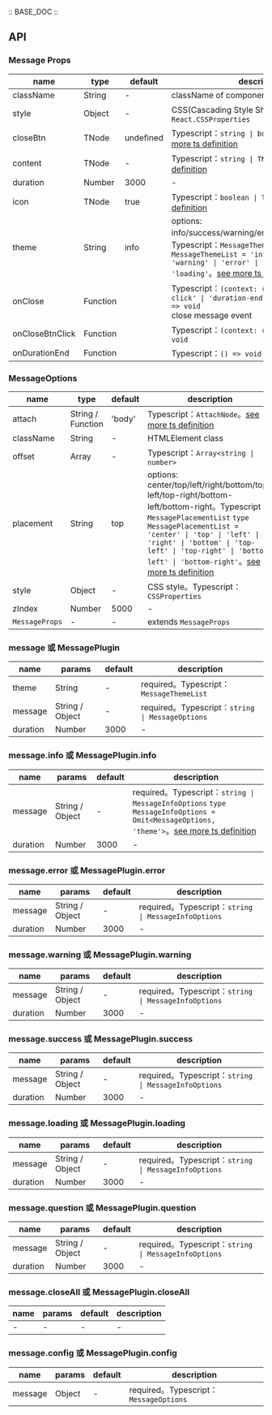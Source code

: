 :: BASE_DOC ::

## API

### Message Props

name | type | default | description | required
-- | -- | -- | -- | --
className | String | - | className of component | N
style | Object | - | CSS(Cascading Style Sheets)，Typescript：`React.CSSProperties` | N
closeBtn | TNode | undefined | Typescript：`string \| boolean \| TNode`。[see more ts definition](https://github.com/Tencent/tdesign-react/blob/develop/src/common.ts) | N
content | TNode | - | Typescript：`string \| TNode`。[see more ts definition](https://github.com/Tencent/tdesign-react/blob/develop/src/common.ts) | N
duration | Number | 3000 | \- | N
icon | TNode | true | Typescript：`boolean \| TNode`。[see more ts definition](https://github.com/Tencent/tdesign-react/blob/develop/src/common.ts) | N
theme | String | info | options: info/success/warning/error/question/loading。Typescript：`MessageThemeList` `type MessageThemeList = 'info' \| 'success' \| 'warning' \| 'error' \| 'question' \| 'loading'`。[see more ts definition](https://github.com/Tencent/tdesign-react/blob/develop/src/message/type.ts) | N
onClose | Function |  | Typescript：`(context: { trigger: 'close-click' \| 'duration-end', e?: MouseEvent }) => void`<br/>close message event | N
onCloseBtnClick | Function |  | Typescript：`(context: { e: MouseEvent }) => void`<br/> | N
onDurationEnd | Function |  | Typescript：`() => void`<br/> | N

### MessageOptions

name | type | default | description | required
-- | -- | -- | -- | --
attach | String / Function | 'body' | Typescript：`AttachNode`。[see more ts definition](https://github.com/Tencent/tdesign-react/blob/develop/src/common.ts) | N
className | String | - | HTMLElement class | N
offset | Array | - | Typescript：`Array<string \| number>` | N
placement | String | top | options: center/top/left/right/bottom/top-left/top-right/bottom-left/bottom-right。Typescript：`MessagePlacementList` `type MessagePlacementList = 'center' \| 'top' \| 'left' \| 'right' \| 'bottom' \| 'top-left' \| 'top-right' \| 'bottom-left' \| 'bottom-right'`。[see more ts definition](https://github.com/Tencent/tdesign-react/blob/develop/src/message/type.ts) | N
style | Object | - | CSS style。Typescript：`CSSProperties` | N
zIndex | Number | 5000 | \- | N
`MessageProps` | \- | - | extends `MessageProps` | N

### message 或 MessagePlugin

name | params | default | description
-- | -- | -- | --
theme | String | - | required。Typescript：`MessageThemeList`
message | String / Object | - | required。Typescript：`string \| MessageOptions`
duration | Number | 3000 | \-

### message.info 或 MessagePlugin.info

name | params | default | description
-- | -- | -- | --
message | String / Object | - | required。Typescript：`string \| MessageInfoOptions` `type MessageInfoOptions = Omit<MessageOptions, 'theme'>`。[see more ts definition](https://github.com/Tencent/tdesign-react/blob/develop/src/message/type.ts)
duration | Number | 3000 | \-

### message.error 或 MessagePlugin.error

name | params | default | description
-- | -- | -- | --
message | String / Object | - | required。Typescript：`string \| MessageInfoOptions`
duration | Number | 3000 | \-

### message.warning 或 MessagePlugin.warning

name | params | default | description
-- | -- | -- | --
message | String / Object | - | required。Typescript：`string \| MessageInfoOptions`
duration | Number | 3000 | \-

### message.success 或 MessagePlugin.success

name | params | default | description
-- | -- | -- | --
message | String / Object | - | required。Typescript：`string \| MessageInfoOptions`
duration | Number | 3000 | \-

### message.loading 或 MessagePlugin.loading

name | params | default | description
-- | -- | -- | --
message | String / Object | - | required。Typescript：`string \| MessageInfoOptions`
duration | Number | 3000 | \-

### message.question 或 MessagePlugin.question

name | params | default | description
-- | -- | -- | --
message | String / Object | - | required。Typescript：`string \| MessageInfoOptions`
duration | Number | 3000 | \-

### message.closeAll 或 MessagePlugin.closeAll

name | params | default | description
-- | -- | -- | --
\- | \- | - | \-

### message.config 或 MessagePlugin.config

name | params | default | description
-- | -- | -- | --
message | Object | - | required。Typescript：`MessageOptions`
